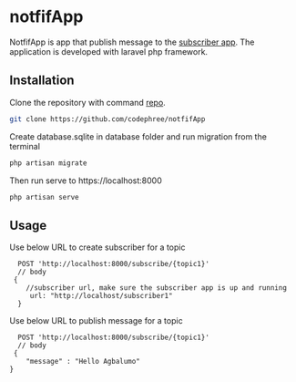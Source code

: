 # notfifApp

NotfifApp is app that publish message to the [subscriber app](https://github.com/codephree/subscriberApp). The application is developed with laravel php framework.

## Installation

Clone the repository with command [repo](https://github.com/codephree/notfifApp).

```bash
git clone https://github.com/codephree/notfifApp
```
Create database.sqlite in database folder and run migration from the terminal

```bash
php artisan migrate
```
Then run serve to https://localhost:8000

```bash
php artisan serve
```


## Usage
Use below URL to create subscriber for a topic
```
  POST 'http://localhost:8000/subscribe/{topic1}'
  // body
 {
    //subscriber url, make sure the subscriber app is up and running
     url: "http://localhost/subscriber1"
  }
```

Use below URL to publish message for a topic
```
  POST 'http://localhost:8000/subscribe/{topic1}'
  // body
 {
    "message" : "Hello Agbalumo"
}
